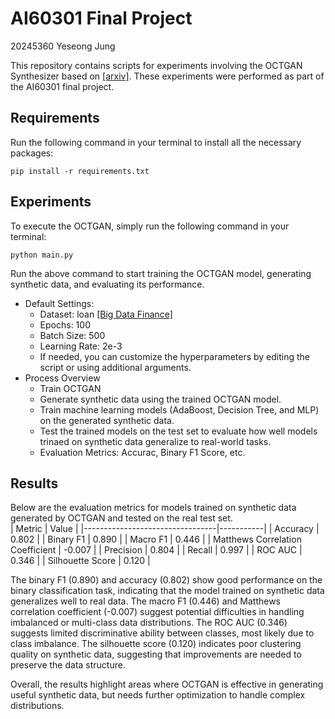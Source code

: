 # AI60301 Final Project
20245360 Yeseong Jung

This repository contains scripts for experiments involving the OCTGAN Synthesizer based on [[arxiv]](https://arxiv.org/abs/2105.14969). These experiments were performed as part of the AI60301 final project.

## Requirements
Run the following command in your terminal to install all the necessary packages:
```
pip install -r requirements.txt
```

## Experiments
To execute the OCTGAN, simply run the following command in your terminal:
```
python main.py
```
Run the above command to start training the OCTGAN model, generating synthetic data, and evaluating its performance.
- Default Settings:  
    - Dataset: loan  [[Big Data Finance]](https://bigdata-finance.kr/dataset/datasetView.do
    )
    - Epochs: 100
    - Batch Size: 500
    - Learning Rate: 2e-3
    - If needed, you can customize the hyperparameters by editing the script or using additional arguments.
- Process Overview
    - Train OCTGAN
    - Generate synthetic data using the trained OCTGAN model.
    - Train machine learning models (AdaBoost, Decision Tree, and MLP) on the generated synthetic data.
    - Test the trained models on the test set to evaluate how well models trinaed on synthetic data generalize to real-world tasks.
    - Evaluation Metrics: Accurac, Binary F1 Score, etc.

## Results
Below are the evaluation metrics for models trained on synthetic data generated by OCTGAN and tested on the real test set.  
| Metric                          | Value     |
|---------------------------------|-----------|
| Accuracy                        | 0.802     |
| Binary F1                       | 0.890     |
| Macro F1                        | 0.446     |
| Matthews Correlation Coefficient | -0.007    |
| Precision                       | 0.804     |
| Recall                          | 0.997     |
| ROC AUC                         | 0.346     |
| Silhouette Score                | 0.120     |

The binary F1 (0.890) and accuracy (0.802) show good performance on the binary classification task, indicating that the model trained on synthetic data generalizes well to real data. The macro F1 (0.446) and Matthews correlation coefficient (-0.007) suggest potential difficulties in handling imbalanced or multi-class data distributions. The ROC AUC (0.346) suggests limited discriminative ability between classes, most likely due to class imbalance. The silhouette score (0.120) indicates poor clustering quality on synthetic data, suggesting that improvements are needed to preserve the data structure.

Overall, the results highlight areas where OCTGAN is effective in generating useful synthetic data, but needs further optimization to handle complex distributions.